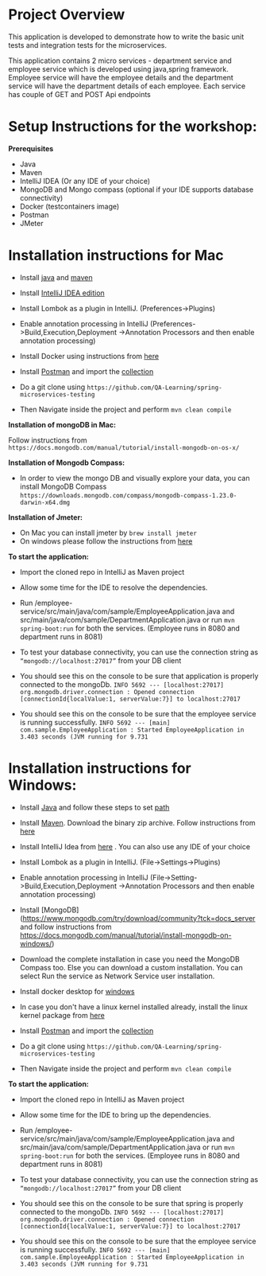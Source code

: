# Project Overview
This application is developed to demonstrate how to write the basic unit tests and integration tests for the microservices.

This application contains 2 micro services - department service and employee service which is developed using java,spring framework. Employee service will have the employee details and the department service will have the department details of each employee. Each service has couple of GET and POST Api endpoints

# Setup Instructions for the workshop:

**Prerequisites**

*  Java
*  Maven
*  IntelliJ IDEA (Or any IDE of your choice)
*  MongoDB and Mongo compass (optional if your IDE supports database connectivity)
*  Docker (testcontainers image)
*  Postman
*  JMeter

# Installation instructions for Mac
*  Install [java](https://docs.oracle.com/javase/10/install/installation-jdk-and-jre-macos.htm) and [maven](https://www.baeldung.com/install-maven-on-windows-linux-mac)

*  Install [IntelliJ IDEA edition](https://www.jetbrains.com/idea/download/#section=mac)

*  Install Lombok as a plugin in IntelliJ. (Preferences->Plugins)

*  Enable annotation processing in IntelliJ (Preferences->Build,Execution,Deployment ->Annotation Processors and then enable annotation processing)

*  Install Docker using instructions from [here](https://docs.docker.com/docker-for-mac/install/)

*  Install [Postman](https://www.postman.com/downloads/) and import the [collection](https://www.getpostman.com/collections/7b9838617f32e19443b6)

*  Do a git clone using `https://github.com/QA-Learning/spring-microservices-testing`

*  Then Navigate inside the project and perform `mvn clean compile`

**Installation of mongoDB in Mac:**

Follow instructions from `https://docs.mongodb.com/manual/tutorial/install-mongodb-on-os-x/`

**Installation of Mongodb Compass:**

*  In order to view the mongo DB and visually explore your data, you can install MongoDB Compass `https://downloads.mongodb.com/compass/mongodb-compass-1.23.0-darwin-x64.dmg` 

**Installation of Jmeter:**
*   On Mac you can install jmeter by `brew install jmeter`
*   On windows please follow the instructions from [here](https://jmeter.apache.org/usermanual/get-started.html#install)

**To start the application:**

*  Import the cloned repo in IntelliJ as Maven project

*  Allow some time for the IDE to resolve the dependencies.

*  Run /employee-service/src/main/java/com/sample/EmployeeApplication.java and src/main/java/com/sample/DepartmentApplication.java or run `mvn spring-boot:run` for both the services. (Employee runs in 8080 and department runs in 8081)

*  To test your database connectivity, you can use the connection string as `“mongodb://localhost:27017”` from your DB client

*  You should see this on the console to be sure that application is properly connected to the mongoDb. 
`INFO 5692 --- [localhost:27017] org.mongodb.driver.connection : Opened connection [connectionId{localValue:1, serverValue:7}] to localhost:27017
`
*  You should see this on the console to be sure that the employee service is running successfully. 
`INFO 5692 --- [main] com.sample.EmployeeApplication : Started EmployeeApplication in 3.403 seconds (JVM running for 9.731
`
# Installation instructions for Windows:
*  Install [Java](https://www.oracle.com/java/technologies/javase-jdk15-downloads.html) and follow these steps to set [path](https://www3.ntu.edu.sg/home/ehchua/programming/howto/JDK_Howto.htm)

*  Install [Maven](https://maven.apache.org/download.cgi). Download the binary zip archive. Follow instructions from [here](https://mkyong.com/maven/how-to-install-maven-in-windows/)

*  Install IntelliJ Idea from [here](https://www.jetbrains.com/idea/download/#section=windows) . You can also use any IDE of your choice

*  Install Lombok as a plugin in IntelliJ. (File->Settings->Plugins)

*  Enable annotation processing in IntelliJ (File->Setting->Build,Execution,Deployment ->Annotation Processors and then enable annotation processing)

*  Install [MongoDB](https://www.mongodb.com/try/download/community?tck=docs_server and follow instructions from https://docs.mongodb.com/manual/tutorial/install-mongodb-on-windows/)

*  Download the complete installation in case you need the MongoDB Compass too. Else you can download a custom installation. You can select Run the service as Network Service user installation.

*  Install docker desktop for [windows](https://www.docker.com/products/docker-desktop)

*  In case you don't have a linux kernel installed already, install the linux kernel package from [here](https://docs.microsoft.com/en-us/windows/wsl/install-win10#step-4---download-the-linux-kernel-update-package)

*  Install [Postman](https://www.postman.com/downloads/) and import the [collection](https://www.getpostman.com/collections/7b9838617f32e19443b6)

*  Do a git clone using `https://github.com/QA-Learning/spring-microservices-testing`

*  Then Navigate inside the project and perform `mvn clean compile`

**To start the application:**

*  Import the cloned repo in IntelliJ as Maven project

*  Allow some time for the IDE to bring up the dependencies.

*  Run /employee-service/src/main/java/com/sample/EmployeeApplication.java and src/main/java/com/sample/DepartmentApplication.java or run  `mvn spring-boot:run` for both the services. (Employee runs in 8080 and department runs in 8081)

*  To test your database connectivity, you can use the connection string as `“mongodb://localhost:27017”` from your DB client

*  You should see this on the console to be sure that spring is properly connected to the mongoDb. 
`INFO 5692 --- [localhost:27017] org.mongodb.driver.connection : Opened connection [connectionId{localValue:1, serverValue:7}] to localhost:27017
`
*  You should see this on the console to be sure that the employee service is running successfully. 
`INFO 5692 --- [main] com.sample.EmployeeApplication : Started EmployeeApplication in 3.403 seconds (JVM running for 9.731
`
